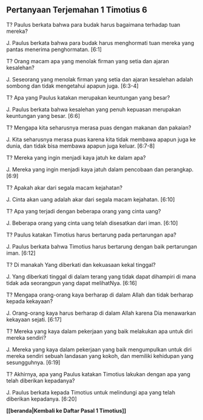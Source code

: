 ﻿## Pertanyaan Terjemahan 1 Timotius 6 ##

T? Paulus berkata bahwa para budak harus bagaimana terhadap tuan mereka?

J. Paulus berkata bahwa para budak harus menghormati tuan mereka yang pantas menerima penghormatan. [6:1]

T? Orang macam apa yang menolak firman yang setia dan ajaran kesalehan?

J. Seseorang yang menolak firman yang setia dan ajaran kesalehan adalah sombong dan tidak mengetahui apapun juga. [6:3-4]

T? Apa yang Paulus katakan merupakan keuntungan yang besar?

J. Paulus berkata bahwa kesalehan yang penuh kepuasan merupakan keuntungan yang besar. [6:6]

T? Mengapa kita seharusnya merasa puas dengan makanan dan pakaian?

J. Kita seharusnya merasa puas karena kita tidak membawa apapun juga ke dunia, dan tidak bisa membawa apapun juga keluar. [6:7-8]

T? Mereka yang ingin menjadi kaya jatuh ke dalam apa?

J. Mereka yang ingin menjadi kaya jatuh dalam pencobaan dan perangkap. [6:9]

T? Apakah akar dari segala macam kejahatan?

J. Cinta akan uang adalah akar dari segala macam kejahatan. [6:10]

T? Apa yang terjadi dengan beberapa orang yang cinta uang?

J. Beberapa orang yang cinta uang telah disesatkan dari iman. [6:10]

T? Paulus katakan Timotius harus bertarung pada pertarungan apa?

J. Paulus berkata bahwa Timotius harus bertarung dengan baik pertarungan iman. [6:12]

T? Di manakah Yang diberkati dan kekuasaan kekal tinggal?

J. Yang diberkati tinggal di dalam terang yang tidak dapat dihampiri di mana tidak ada seorangpun yang dapat melihatNya. [6:16]

T? Mengapa orang-orang kaya berharap di dalam Allah dan tidak berharap kepada kekayaan?

J. Orang-orang kaya harus berharap di dalam Allah karena Dia menawarkan kekayaan sejati. [6:17]

T? Mereka yang kaya dalam pekerjaan yang baik melakukan apa untuk diri mereka sendiri?

J. Mereka yang kaya dalam pekerjaan yang baik mengumpulkan untuk diri mereka sendiri sebuah landasan yang kokoh, dan memiliki kehidupan yang sesungguhnya. [6:19]

T? Akhirnya, apa yang Paulus katakan Timotius lakukan dengan apa yang telah diberikan kepadanya?

J. Paulus berkata kepada Timotius untuk melindungi apa yang telah diberikan kepadanya. [6:20]

__[[beranda|Kembali ke Daftar Pasal 1 Timotius]]__

